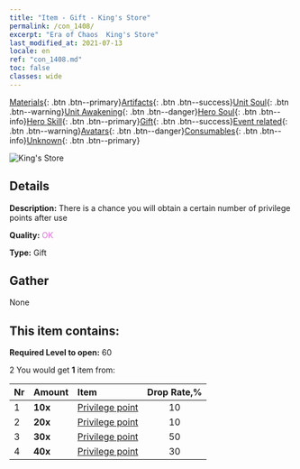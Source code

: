 ```yaml
---
title: "Item - Gift - King's Store"
permalink: /con_1408/
excerpt: "Era of Chaos  King's Store"
last_modified_at: 2021-07-13
locale: en
ref: "con_1408.md"
toc: false
classes: wide
---
```

 [Materials](/Items/){: .btn .btn--primary}[Artifacts](/Items/Artifacts/){: .btn .btn--success}[Unit Soul](/Items/UnitSoul/){: .btn .btn--warning}[Unit Awakening](/Items/UnitAwakening/){: .btn .btn--danger}[Hero Soul](/Items/HeroSoul/){: .btn .btn--info}[Hero Skill](/Items/HeroSkill/){: .btn .btn--primary}[Gift](/Items/Gift/){: .btn .btn--success}[Event related](/Items/Events/){: .btn .btn--warning}[Avatars](/Items/Avatars/){: .btn .btn--danger}[Consumables](/Items/Consumables/){: .btn .btn--info}[Unknown](/Items/Unknown/){: .btn .btn--primary}

 ![King's Store](/images/t/i_907022.png)

## Details
 **Description:** There is a chance you will obtain a certain number of privilege points after use

 **Quality:** <span style="color: #DA70D6">OK</span>

 **Type:** Gift

## Gather

  None

## This item contains:

 **Required Level to open:** 60

 2 You would get **1** item  from:

  | Nr | Amount |     Item    | Drop Rate,% |
  |:---|:-------|:------------|:---------:|
  | 1 |  **10x** | [Privilege point](/Items/con_820/) | 10 | 
  | 2 |  **20x** | [Privilege point](/Items/con_820/) | 10 | 
  | 3 |  **30x** | [Privilege point](/Items/con_820/) | 50 | 
  | 4 |  **40x** | [Privilege point](/Items/con_820/) | 30 | 
